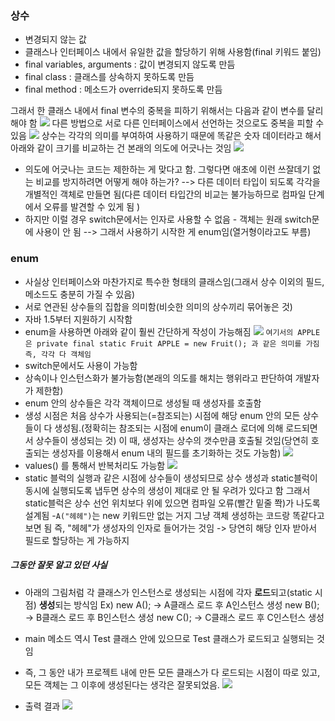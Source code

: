 ### 상수
- 변경되지 않는 값
- 클래스나 인터페이스 내에서 유일한 값을 할당하기 위해 사용함(final 키워드 붙임)
- final variables, arguments : 값이 변경되지 않도록 만듬
- final class : 클래스를 상속하지 못하도록 만듬
- final method : 메소드가 override되지 못하도록 만듬

그래서 한 클래스 내에서 final 변수의 중복을 피하기 위해서는 다음과 같이 변수를 달리해야 함
![](Pasted%20image%2020231024160558.png)
다른 방법으로 서로 다른 인터페이스에서 선언하는 것으로도 중복을 피할 수 있음
![](Pasted%20image%2020231024160520.png)
상수는 각각의 의미를 부여하여 사용하기 때문에 똑같은 숫자 데이터라고 해서 아래와 같이 크기를 비교하는 건 본래의 의도에 어긋나는 것임
![](Pasted%20image%2020231025000545.png)
- 의도에 어긋나는 코드는 제한하는 게 맞다고 함. 그렇다면 애초에 이런 쓰잘데기 없는 비교를 방지하려면 어떻게 해야 하는가?
--> 다른 데이터 타입이 되도록 각각을 개별적인 객체로 만들면 됨(다른 데이터 타입간의 비교는 불가능하므로 컴파일 단계에서 오류를 발견할 수 있게 됨 )
- 하지만 이럴 경우 switch문에서는 인자로 사용할 수 없음 - 객체는 원래 switch문에 사용이 안 됨
--> 그래서 사용하기 시작한 게 enum임(열거형이라고도 부름)

### enum
- 사실상 인터페이스와 마찬가지로 특수한 형태의 클래스임(그래서 상수 이외의 필드, 메소드도 충분히 가질 수 있음)
- 서로 연관된 상수들의 집합을 의미함(비슷한 의미의 상수끼리 묶어놓은 것)
- 자바 1.5부터 지원하기 시작함
- enum을 사용하면 아래와 같이 훨씬 간단하게 작성이 가능해짐
![](Pasted%20image%2020231025003259.png)
`여기서의 APPLE은 private final static Fruit APPLE = new Fruit(); 과 같은 의미를 가짐 즉, 각각 다 객체임`
- switch문에서도 사용이 가능함
- 상속이나 인스턴스화가 불가능함(본래의 의도를 해치는 행위라고 판단하여 개발자가 제한함)
- enum 안의 상수들은 각각 객체이므로 생성될 때 생성자를 호출함
- 생성 시점은 처음 상수가 사용되는(=참조되는) 시점에 해당 enum 안의 모든 상수들이 다 생성됨.(정확히는 참조되는 시점에 enum이 클래스 로더에 의해 로드되면서 상수들이 생성되는 것) 
이 때, 생성자는 상수의 갯수만큼 호출될 것임(당연히 호출되는 생성자를 이용해서 enum 내의 필드를 초기화하는 것도 가능함)
![](Pasted%20image%2020231025005643.png)
- values() 를 통해서 반복처리도 가능함
![](Pasted%20image%2020231025010619.png)
- static 블럭의 실행과 같은 시점에 상수들이 생성되므로 상수 생성과 static블럭이 동시에 실행되도록 냅두면 상수의 생성이 제대로 안 될 우려가 있다고 함 그래서 static블럭은 상수 선언 위치보다 위에 있으면 컴파일 오류(빨간 밑줄 쫙)가 나도록 설계됨
-`A("헤헤")`는 new 키워드만 없는 거지 그냥 객체 생성하는 코드랑 똑같다고 보면 됨 즉, "헤헤"가 생성자의 인자로 들어가는 것임 -> 당연히 해당 인자 받아서 필드로 할당하는 게 가능하지

##### 그동안 잘못 알고 있던 사실
- 아래의 그림처럼 각 클래스가 인스턴스로 생성되는 시점에 각자 **로드**되고(static 시점) **생성**되는 방식임
Ex) 
new A(); -> A클래스 로드 후 A인스턴스 생성
new B(); -> B클래스 로드 후 B인스턴스 생성
new C(); -> C클래스 로드 후 C인스턴스 생성

- main 메소드 역시 Test 클래스 안에 있으므로 Test 클래스가 로드되고 실행되는 것임
- 즉, 그 동안 내가 프로젝트 내에 만든 모든 클래스가 다 로드되는 시점이 따로 있고, 모든 객체는 그 이후에 생성된다는 생각은 잘못되었음.
![](Pasted%20image%2020231027001416.png)
- 출력 결과
![](Pasted%20image%2020231027001837.png)